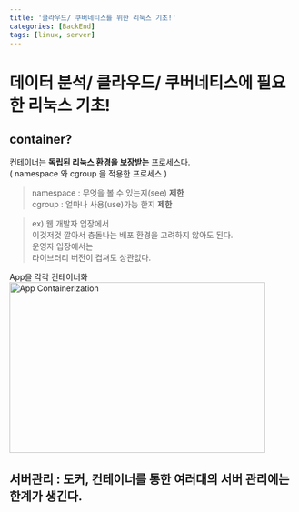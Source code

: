 ```yaml
---
title: '클라우드/ 쿠버네티스를 위한 리눅스 기초!'
categories: [BackEnd]
tags: [linux, server]
---
```


# 데이터 분석/ 클라우드/ 쿠버네티스에 필요한 리눅스 기초!

## container?

컨테이너는 **독립된 리눅스 환경을 보장받는** 프로세스다.  
( namespace 와 cgroup 을 적용한 프로세스 )

> namespace : 무엇을 볼 수 있는지(see) **제한**  
> cgroup : 얼마나 사용(use)가능 한지 **제한**

> ex) 웹 개발자 입장에서  
> 이것저것 깔아서 충돌나는 배포 환경을 고려하지 않아도 된다.  
> 운영자 입장에서는  
> 라이브러리 버전이 겹쳐도 상관없다.

App을 각각 컨테이너화  
<img src="/images/02_App Containerization.jpg" width="450px" height="300px" title="App Containerization" alt="App Containerization"></img>

## 서버관리 : 도커, 컨테이너를 통한 여러대의 서버 관리에는 한계가 생긴다.

